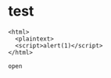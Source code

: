 # test

```
<html>
  <plaintext>
  <script>alert(1)</script>
</html>
```

<script>alert(1)</script>

`open`



